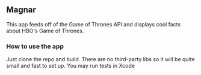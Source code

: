 ## Magnar
This app feeds off of the Game of Thrones API and displays cool facts about HBO's Game of Thrones.

### How to use the app
Just clone the repo and build. There are no third-party libs so it will be quite small and fast to set up.
You may run tests in Xcode
